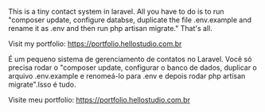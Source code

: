 This is a tiny  contact system in laravel. All you have to do is to run "composer update,   configure databse,  duplicate the file .env.example and rename it as .env and then run  php artisan migrate." That's all.

Visit my portfolio: https://portfolio.hellostudio.com.br

É um pequeno sistema de gerenciamento de contatos no Laravel. Você só precisa rodar o "composer update,  configurar o  banco de dados, duplicar o arquivo .env.example e renomeá-lo para .env e depois rodar php artisan migrate".Isso é tudo.

Visite meu portfolio: https://portfolio.hellostudio.com.br
